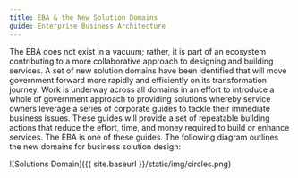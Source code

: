 ```yaml
---
title: EBA & the New Solution Domains
guide: Enterprise Business Architecture
---
```


The EBA does not exist in a vacuum; rather, it is part of an ecosystem contributing to a more collaborative approach to designing and building services. A set of new solution domains have been identified that will move government forward more rapidly and efficiently on its transformation journey. Work is underway across all domains in an effort to introduce a whole of government approach to providing solutions whereby service owners leverage a series of corporate guides to tackle their immediate business issues. These guides will provide a set of repeatable building actions that reduce the effort, time, and money required to build or enhance services. The EBA is one of these guides. The following diagram outlines the new domains for business solution design:

![Solutions Domain]({{ site.baseurl }}/static/img/circles.png)
